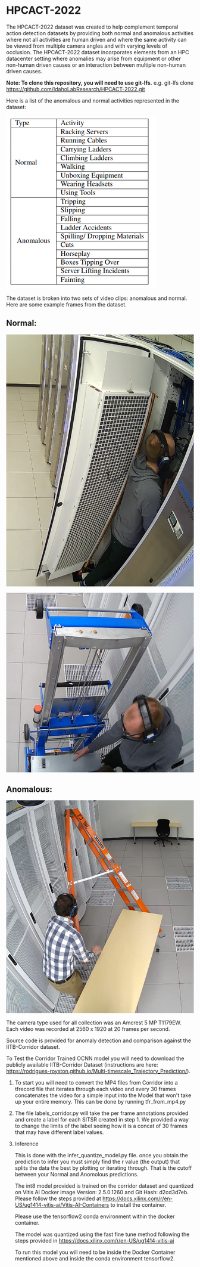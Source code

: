# HPCACT-2022
The HPCACT-2022 dataset was created to help complement temporal action detection datasets by providing both normal
and anomalous activities where not all activities are human driven and where the same activity can be viewed from 
multiple camera angles and with varying levels of occlusion.  The HPCACT-2022 dataset incorporates elements from an
HPC datacenter setting where anomalies may arise from equipment or other non-human driven causes or an interaction
between multiple non-human driven causes.

**Note: To clone this repository, you will need to use git-lfs.**
e.g. git-lfs clone https://github.com/IdahoLabResearch/HPCACT-2022.git

Here is a list of the anomalous and normal activities represented in the dataset:

![Alt text](./img/list_activities.png?raw=true "List of anomalous and normal activities in the HPCACT-2022 dataset")

The dataset is broken into two sets of video clips:  anomalous and normal.  Here are some example frames from the dataset.

## Normal:

![Alt text](./img/chilled_door.png?raw=true "opening a chilled door")

![Alt text](./img/lift.png?raw=true "server lift")

## Anomalous:

![Alt text](./img/ladder.png?raw=true "ladder tipping over")

The camera type used for all collection was an Amcrest 5 MP T1179EW. Each video was recorded at 2560 x 1920 at 20 frames per second.

Source code is provided for anomaly detection
and comparison against the IITB-Corridor dataset.

To Test the Corridor Trained OCNN model you will need to download the publicly available IITB-Corridor Dataset (instructions are here: https://rodrigues-royston.github.io/Multi-timescale_Trajectory_Prediction/).

1. To start you will need to convert the MP4 files from Corridor into a tfrecord file that iterates through each video and every 30 frames concatenates the video for a simple input into the Model that won't take up your entire memory.
This can be done by running tfr_from_mp4.py

2. The file labels_corridor.py will take the per frame annotations provided and create a label for each SITSR created in step 1. We provided a way to change the limits of the label seeing how it is a concat of 30 frames that may have different label values.

3. Inference

    This is done with the infer_quantize_model.py file.
    once you obtain the prediction to infer you must simply find the r value (the output) that splits the data the best by plotting or iterating through.
    That is the cutoff between your Normal and Anomolous predictions.

    The int8 model provided is trained on the corridor dataset and quantized on Vitis AI Docker image Version: 2.5.0.1260 and Git Hash: d2cd3d7eb.
    Please follow the steps provided at https://docs.xilinx.com/r/en-US/ug1414-vitis-ai/Vitis-AI-Containers to install the container.

    Please use the tensorflow2 conda environment within the docker container.

    The model was quantized using the fast fine tune method following the steps provided in https://docs.xilinx.com/r/en-US/ug1414-vitis-ai

    To run this model you will need to be inside the Docker Container mentioned above and inside the conda environment tensorflow2.
